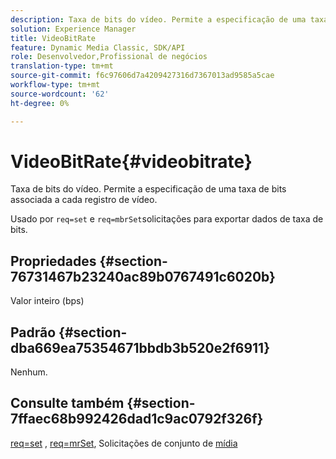 ```yaml
---
description: Taxa de bits do vídeo. Permite a especificação de uma taxa de bits associada a cada registro de vídeo.
solution: Experience Manager
title: VideoBitRate
feature: Dynamic Media Classic, SDK/API
role: Desenvolvedor,Profissional de negócios
translation-type: tm+mt
source-git-commit: f6c97606d7a4209427316d7367013ad9585a5cae
workflow-type: tm+mt
source-wordcount: '62'
ht-degree: 0%

---
```



# VideoBitRate{#videobitrate}

Taxa de bits do vídeo. Permite a especificação de uma taxa de bits associada a cada registro de vídeo.

Usado por `req=set` e `req=mbrSet`solicitações para exportar dados de taxa de bits.

## Propriedades {#section-76731467b23240ac89b0767491c6020b}

Valor inteiro (bps)

## Padrão {#section-dba669ea75354671bbdb3b520e2f6911}

Nenhum.

## Consulte também {#section-7ffaec68b992426dad1c9ac0792f326f}

[req=set](/help/aem-is-ir-api/is-api/http-ref/image-serving-api-ref/c-http-protocol-reference/c-command-reference/r-req/r-set.md) ,  [req=mrSet](/help/aem-is-ir-api/is-api/http-ref/image-serving-api-ref/c-http-protocol-reference/c-command-reference/r-req/r-mbrset.md), Solicitações de conjunto de  [mídia](/help/aem-is-ir-api/is-api/http-ref/image-serving-api-ref/c-http-protocol-reference/c-syntax-and-features/r-media-set-requests.md)
